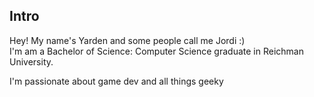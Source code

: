 ## Intro
Hey! My name's Yarden and some people call me Jordi :)  
I'm am a Bachelor of Science: Computer Science graduate in Reichman University.

I'm passionate about game dev and all things geeky


